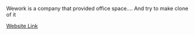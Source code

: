 Wework is a company that provided office space....
And try to make clone of it

<a href ="https://weworkk.netlify.app/" target="_blank" >Website Link</a>
